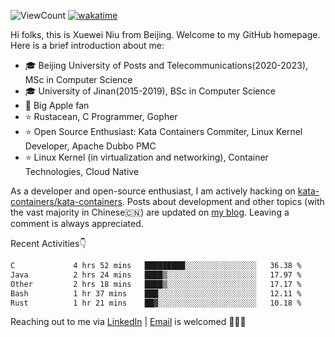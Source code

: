 ![ViewCount](https://views.whatilearened.today/views/github/<justxuewei>/<justxuewei>.svg) [![wakatime](https://wakatime.com/badge/user/018eae19-2c35-4919-be43-56bc26b446d9.svg)](https://wakatime.com/@018eae19-2c35-4919-be43-56bc26b446d9)

Hi folks, this is Xuewei Niu from Beijing. Welcome to my GitHub homepage. Here is a brief introduction about me:

- 🎓 Beijing University of Posts and Telecommunications(2020-2023), MSc in Computer Science
- 🎓 University of Jinan(2015-2019), BSc in Computer Science
- 📱 Big Apple fan
- ⭐️ Rustacean, C Programmer, Gopher
- ⭐️ Open Source Enthusiast: Kata Containers Commiter, Linux Kernel Developer, Apache Dubbo PMC
- ⭐ Linux Kernel (in virtualization and networking), Container Technologies, Cloud Native

As a developer and open-source enthusiast, I am actively hacking on [kata-containers/kata-containers](https://github.com/kata-containers/kata-containers). Posts about development and other topics (with the vast majority in Chinese🇨🇳) are updated on [my blog](https://nxw.name). Leaving a comment is always appreciated.

Recent Activities👇

<!--START_SECTION:waka-->

```txt
C             4 hrs 52 mins   █████████░░░░░░░░░░░░░░░░   36.38 %
Java          2 hrs 24 mins   ████▒░░░░░░░░░░░░░░░░░░░░   17.97 %
Other         2 hrs 18 mins   ████▒░░░░░░░░░░░░░░░░░░░░   17.17 %
Bash          1 hr 37 mins    ███░░░░░░░░░░░░░░░░░░░░░░   12.11 %
Rust          1 hr 21 mins    ██▓░░░░░░░░░░░░░░░░░░░░░░   10.18 %
```

<!--END_SECTION:waka-->

Reaching out to me via [LinkedIn](https://www.linkedin.com/in/justxuewei) | [Email](mailto:justxuewei@apache.org) is welcomed 🤟🤟🤟
